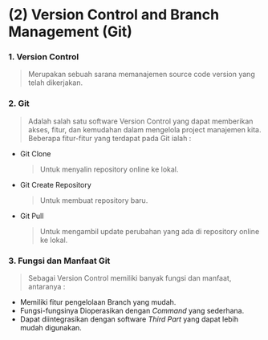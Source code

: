# (2) Version Control and Branch Management (Git)

### 1. Version Control
> Merupakan sebuah sarana memanajemen source code version yang telah dikerjakan.

### 2. Git
> Adalah salah satu software Version Control yang dapat memberikan akses, fitur, dan kemudahan dalam mengelola project manajemen kita. Beberapa fitur-fitur yang terdapat pada Git ialah :<br/>
* Git Clone <br/>
    > Untuk menyalin repository online ke lokal.
* Git Create Repository <br/>
    > Untuk membuat repository baru.
* Git Pull <br/>
    > Untuk mengambil update perubahan yang ada di repository online ke lokal.

### 3. Fungsi dan Manfaat Git
> Sebagai Version Control memiliki banyak fungsi dan manfaat, antaranya :
* Memiliki fitur pengelolaan Branch yang mudah.
* Fungsi-fungsinya Dioperasikan dengan _Command_ yang sederhana.
* Dapat diintegrasikan dengan software _Third Part_ yang dapat lebih mudah digunakan.
